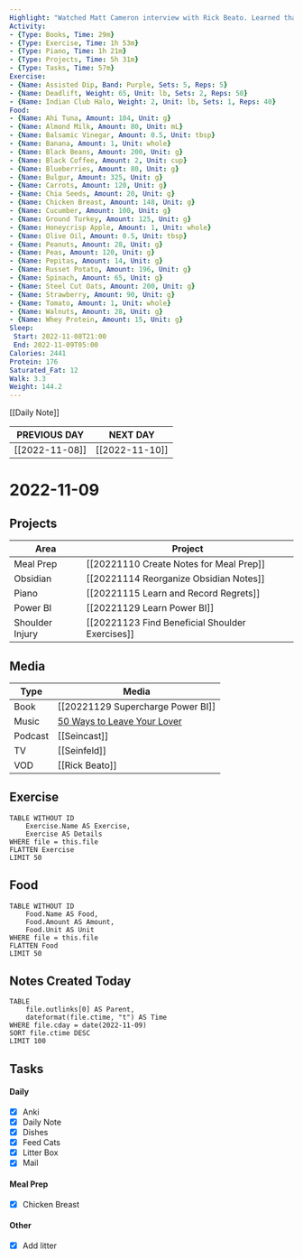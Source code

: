 ```yaml
---
Highlight: "Watched Matt Cameron interview with Rick Beato. Learned that the Wooden Jesus intro is based on the drumming from the Paul Simon song 50 Ways to Leave Your Lover"
Activity:
- {Type: Books, Time: 29m}
- {Type: Exercise, Time: 1h 53m}
- {Type: Piano, Time: 1h 21m}
- {Type: Projects, Time: 5h 31m}
- {Type: Tasks, Time: 57m}
Exercise:
- {Name: Assisted Dip, Band: Purple, Sets: 5, Reps: 5}
- {Name: Deadlift, Weight: 65, Unit: lb, Sets: 2, Reps: 50}
- {Name: Indian Club Halo, Weight: 2, Unit: lb, Sets: 1, Reps: 40}
Food:
- {Name: Ahi Tuna, Amount: 104, Unit: g}
- {Name: Almond Milk, Amount: 80, Unit: mL}
- {Name: Balsamic Vinegar, Amount: 0.5, Unit: tbsp}
- {Name: Banana, Amount: 1, Unit: whole}
- {Name: Black Beans, Amount: 200, Unit: g}
- {Name: Black Coffee, Amount: 2, Unit: cup}
- {Name: Blueberries, Amount: 80, Unit: g}
- {Name: Bulgur, Amount: 325, Unit: g}
- {Name: Carrots, Amount: 120, Unit: g}
- {Name: Chia Seeds, Amount: 20, Unit: g}
- {Name: Chicken Breast, Amount: 148, Unit: g}
- {Name: Cucumber, Amount: 100, Unit: g}
- {Name: Ground Turkey, Amount: 125, Unit: g}
- {Name: Honeycrisp Apple, Amount: 1, Unit: whole}
- {Name: Olive Oil, Amount: 0.5, Unit: tbsp}
- {Name: Peanuts, Amount: 28, Unit: g}
- {Name: Peas, Amount: 120, Unit: g}
- {Name: Pepitas, Amount: 14, Unit: g}
- {Name: Russet Potato, Amount: 196, Unit: g}
- {Name: Spinach, Amount: 65, Unit: g}
- {Name: Steel Cut Oats, Amount: 200, Unit: g}
- {Name: Strawberry, Amount: 90, Unit: g}
- {Name: Tomato, Amount: 1, Unit: whole}
- {Name: Walnuts, Amount: 28, Unit: g}
- {Name: Whey Protein, Amount: 15, Unit: g}
Sleep: 
 Start: 2022-11-08T21:00
 End: 2022-11-09T05:00
Calories: 2441
Protein: 176
Saturated_Fat: 12
Walk: 3.3
Weight: 144.2
---
```


[[Daily Note]]

| **PREVIOUS DAY**            | **NEXT DAY**               |
| --------------------------- | -------------------------- |
| [[2022-11-08]] | [[2022-11-10]] |

# 2022-11-09
## Projects
| Area            | Project                                |
| --------------- | -------------------------------------- |
| Meal Prep       | [[20221110 Create Notes for Meal Prep]]         |
| Obsidian        | [[20221114 Reorganize Obsidian Notes]]          |
| Piano           | [[20221115 Learn and Record Regrets]]           |
| Power BI        | [[20221129 Learn Power BI]]                     |
| Shoulder Injury | [[20221123 Find Beneficial Shoulder Exercises]] |

## Media
| Type    | Media                    |
| ------- | ------------------------ |
| Book    | [[20221129 Supercharge Power BI]] |
| Music   | [50 Ways to Leave Your Lover](https://www.youtube.com/watch?v=ABXtWqmArUU)                         |
| Podcast | [[Seincast]]             |
| TV      | [[Seinfeld]]             |
| VOD     | [[Rick Beato]]           |

## Exercise
```dataview
TABLE WITHOUT ID
	Exercise.Name AS Exercise,
	Exercise AS Details
WHERE file = this.file
FLATTEN Exercise
LIMIT 50
```

## Food
```dataview
TABLE WITHOUT ID
	Food.Name AS Food,
	Food.Amount AS Amount,
	Food.Unit AS Unit
WHERE file = this.file
FLATTEN Food
LIMIT 50
```

## Notes Created Today
```dataview
TABLE 
	file.outlinks[0] AS Parent,
	dateformat(file.ctime, "t") AS Time
WHERE file.cday = date(2022-11-09)
SORT file.ctime DESC
LIMIT 100
```

## Tasks
#### Daily
- [x] Anki
- [x] Daily Note
- [x] Dishes
- [x] Feed Cats
- [x] Litter Box
- [x] Mail

#### Meal Prep
- [x] Chicken Breast

#### Other
- [x] Add litter
